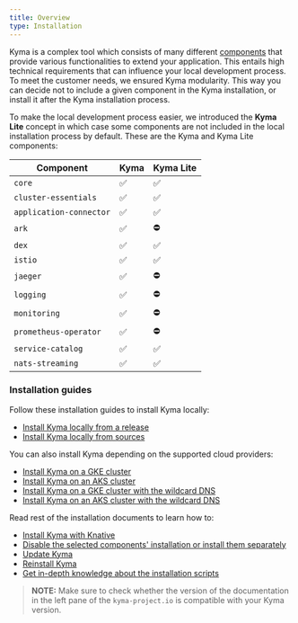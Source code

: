 ```yaml
---
title: Overview
type: Installation
---
```


Kyma is a complex tool which consists of many different [components](#details-components) that provide various functionalities to extend your application. This entails high technical requirements that can influence your local development process. To meet the customer needs, we ensured Kyma modularity. This way you can decide not to include a given component in the Kyma installation, or install it after the Kyma installation process.

To make the local development process easier, we introduced the **Kyma Lite** concept in which case some components are not included in the local installation process by default. These are the Kyma and Kyma Lite components:

| Component | Kyma | Kyma Lite |
|----------------|------|------|
| `core` | ✅ | ✅ |
| `cluster-essentials` | ✅ | ✅ |
| `application-connector` | ✅ | ✅ |
| `ark` | ✅ | ⛔️ |
| `dex` | ✅ | ✅ |
| `istio` | ✅ | ✅ |
| `jaeger` | ✅ | ⛔️ |
| `logging` | ✅ | ⛔️ |
| `monitoring` | ✅ | ⛔️ |
| `prometheus-operator` | ✅ | ⛔️ |
| `service-catalog` | ✅ | ✅ |
| `nats-streaming` | ✅ | ✅ |

### Installation guides

Follow these installation guides to install Kyma locally:

- [Install Kyma locally from a release](#installation-install-kyma-locally-from-the-release)
- [Install Kyma locally from sources](#installation-install-kyma-locally-from-sources)

You can also install Kyma depending on the supported cloud providers:
- [Install Kyma on a GKE cluster](#installation-install-kyma-on-a-gke-cluster)
- [Install Kyma on an AKS cluster](#installation-install-kyma-on-an-aks-cluster)
- [Install Kyma on a GKE cluster with the wildcard DNS](#installation-install-kyma-on-a-gke-cluster-with-wildcard-dns)
- [Install Kyma on an AKS cluster with the wildcard DNS](#installation-install-kyma-on-an-aks-cluster-with-wildcard-dns)

Read rest of the installation documents to learn how to:
- [Install Kyma with Knative](#installation-installation-with-knative)
- [Disable the selected components' installation or install them separately](#installation-custom-component-installation)
- [Update Kyma](#installation-update-kyma)
- [Reinstall Kyma](#installation-reinstall-kyma)
- [Get in-depth knowledge about the installation scripts](#installation-local-installation-scripts)

>**NOTE:** Make sure to check whether the version of the documentation in the left pane of the `kyma-project.io` is compatible with your Kyma version.
